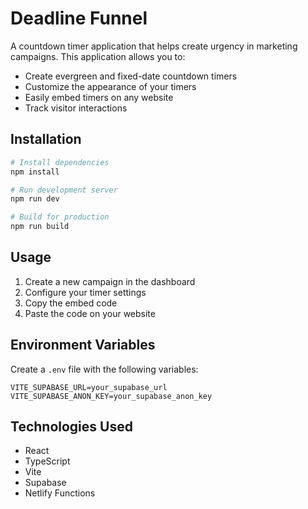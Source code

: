 # Deadline Funnel

A countdown timer application that helps create urgency in marketing campaigns. This application allows you to:

- Create evergreen and fixed-date countdown timers
- Customize the appearance of your timers
- Easily embed timers on any website
- Track visitor interactions

## Installation

```bash
# Install dependencies
npm install

# Run development server
npm run dev

# Build for production
npm run build
```

## Usage

1. Create a new campaign in the dashboard
2. Configure your timer settings
3. Copy the embed code
4. Paste the code on your website

## Environment Variables

Create a `.env` file with the following variables:

```env
VITE_SUPABASE_URL=your_supabase_url
VITE_SUPABASE_ANON_KEY=your_supabase_anon_key
```

## Technologies Used

- React
- TypeScript
- Vite
- Supabase
- Netlify Functions 